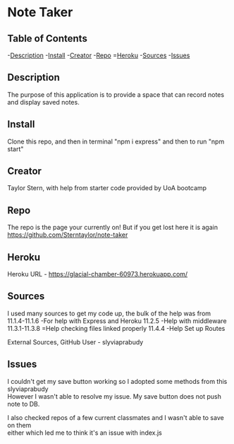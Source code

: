 # Note Taker

## Table of Contents
-[Description](#Description)
-[Install](#Install)
-[Creator](#Creator)
-[Repo](#Repo)
=[Heroku](#Heroku)
-[Sources](#Sources)
-[Issues](#Issues)

## Description
The purpose of this application is to provide a space that can record notes and display saved notes.

## Install
Clone this repo, and then in terminal "npm i express" and then to run "npm start"

## Creator
Taylor Stern, with help from starter code provided by UoA bootcamp

## Repo 
 The repo is the page your currently on! But if you get lost here it is again</br>
 https://github.com/Sterntaylor/note-taker

## Heroku

Heroku URL - https://glacial-chamber-60973.herokuapp.com/ 

## Sources
I used many sources to get my code up, the bulk of the help was from
 11.1.4-11.1.6  -For help with Express and Heroku
 11.2.5         -Help with middleware
11.3.1-11.3.8   =Help checking files linked properly
11.4.4          -Help Set up Routes

External Sources,
GitHub User - slyviaprabudy

## Issues
I couldn't get my save button working so I adopted some methods from this slyviaprabudy</br>
However I wasn't able to resolve my issue. My save button does not push note to DB.

I also checked repos of a few current classmates and I wasn't able to save on them</br>
either which led me to think it's an issue with index.js


